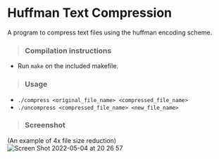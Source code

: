 # Huffman Text Compression
A program to compress text files using the huffman encoding scheme.

> ### Compilation instructions
- Run `make` on the included makefile.

> ### Usage
- `./compress <original_file_name> <compressed_file_name>`
- `./uncompress <compressed_file_name> <new_file_name>`

> ### Screenshot

(An example of 4x file size reduction)
![Screen Shot 2022-05-04 at 20 26 57](https://user-images.githubusercontent.com/78666414/166859783-d69040ff-a660-4c00-ac02-5f8b0af9e651.png)
